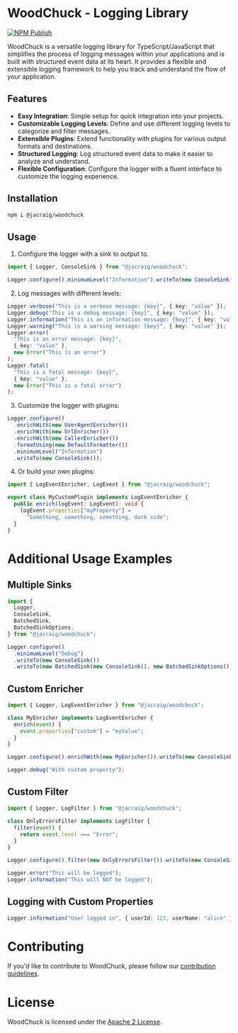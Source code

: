 # WoodChuck - Logging Library

[![NPM Publish](https://github.com/JaCraig/Woodchuck/actions/workflows/node-publish.yml/badge.svg)](https://github.com/JaCraig/Woodchuck/actions/workflows/node-publish.yml)

WoodChuck is a versatile logging library for TypeScript/JavaScript that simplifies the process of logging messages within your applications and is built with structured event data at its heart. It provides a flexible and extensible logging framework to help you track and understand the flow of your application.

## Features

- **Easy Integration**: Simple setup for quick integration into your projects.
- **Customizable Logging Levels**: Define and use different logging levels to categorize and filter messages.
- **Extensible Plugins**: Extend functionality with plugins for various output formats and destinations.
- **Structured Logging**: Log structured event data to make it easier to analyze and understand.
- **Flexible Configuration**: Configure the logger with a fluent interface to customize the logging experience.

## Installation

```bash
npm i @jacraig/woodchuck
```

## Usage

1. Configure the logger with a sink to output to.

```typescript
import { Logger, ConsoleSink } from "@jacraig/woodchuck";

Logger.configure().minimumLevel("Information").writeTo(new ConsoleSink());
```

2. Log messages with different levels:

```typescript
Logger.verbose("This is a verbose message: {key}", { key: "value" });
Logger.debug("This is a debug message: {key}", { key: "value" });
Logger.information("This is an information message: {key}", { key: "value" });
Logger.warning("This is a warning message: {key}", { key: "value" });
Logger.error(
  "This is an error message: {key}",
  { key: "value" },
  new Error("This is an error")
);
Logger.fatal(
  "This is a fatal message: {key}",
  { key: "value" },
  new Error("This is a fatal error")
);
```

3. Customize the logger with plugins:

```typescript
Logger.configure()
  .enrichWith(new UserAgentEnricher())
  .enrichWith(new UrlEnricher())
  .enrichWith(new CallerEnricher())
  .formatUsing(new DefaultFormatter())
  .minimumLevel("Information")
  .writeTo(new ConsoleSink());
```

4. Or build your own plugins:

```typescript
import { LogEventEnricher, LogEvent } from "@jacraig/woodchuck";

export class MyCustomPlugin implements LogEventEnricher {
  public enrich(logEvent: LogEvent): void {
    logEvent.properties["myProperty"] =
      "Something, something, something, dark side";
  }
}
```

# Additional Usage Examples

## Multiple Sinks

```typescript
import {
  Logger,
  ConsoleSink,
  BatchedSink,
  BatchedSinkOptions,
} from "@jacraig/woodchuck";

Logger.configure()
  .minimumLevel("Debug")
  .writeTo(new ConsoleSink())
  .writeTo(new BatchedSink(new ConsoleSink(), new BatchedSinkOptions()));
```

## Custom Enricher

```typescript
import { Logger, LogEventEnricher } from "@jacraig/woodchuck";

class MyEnricher implements LogEventEnricher {
  enrich(event) {
    event.properties["custom"] = "myValue";
  }
}

Logger.configure().enrichWith(new MyEnricher()).writeTo(new ConsoleSink());

Logger.debug("With custom property");
```

## Custom Filter

```typescript
import { Logger, LogFilter } from "@jacraig/woodchuck";

class OnlyErrorsFilter implements LogFilter {
  filter(event) {
    return event.level === "Error";
  }
}

Logger.configure().filter(new OnlyErrorsFilter()).writeTo(new ConsoleSink());

Logger.error("This will be logged");
Logger.information("This will NOT be logged");
```

## Logging with Custom Properties

```typescript
Logger.information("User logged in", { userId: 123, userName: "alice" });
```

# Contributing

If you'd like to contribute to WoodChuck, please follow our [contribution guidelines](https://github.com/JaCraig/Woodchuck/blob/main/CONTRIBUTING.md).

# License

WoodChuck is licensed under the [Apache 2 License](https://github.com/JaCraig/Woodchuck/blob/main/LICENSE).
